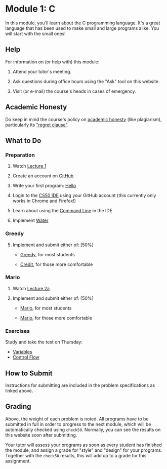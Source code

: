# Module 1: C

In this module, you'll learn about the C programming language. It's a great language that has been used to make small and large programs alike. You will start with the small ones!


## Help

For information on (or help with) this module:

1. Attend your tutor's meeting.

2. Ask questions during office hours using the "Ask" tool on this website.

3. Visit (or e-mail) the course's heads in cases of emergency.


## Academic Honesty

Do keep in mind the course's policy on [academic honesty](/syllabus#academic_honesty) (like plagiarism), particularly its ["regret clause"](/syllabus#regret).


## What to Do

### Preparation

1. Watch [Lecture 1](/lectures/lecture-1)

1. Create an account on [GitHub](https://github.com/join)

2. Write your first program: [Hello](https://lab.cs50.io/cs50/labs/2019/x/hello/)

3. Login to the [CS50 IDE](https://ide.cs50.io/) using your GitHub account (this currently only works in Chrome and Firefox!)

4. Learn about using the [Command Line](https://www.youtube.com/embed/BnJ013X02b8?autoplay=1&rel=0) in the IDE

3. Implement [Water](/problems/water)

### Greedy

5. Implement and submit either of: [50%]

    - [Greedy](/problems/greedy), for most students

    - [Credit](/problems/credit), for those more comfortable

### Mario

1. Watch [Lecture 2a](/lectures/lecture-2a)

4. Implement and submit either of: [50%]

    - [Mario](/problems/mario-less), for most students

    - [Mario](/problems/mario-more), for those more comfortable

### Exercises

Study and take the test on Thursday:

- [Variables](/exercises/variables)
- [Control Flow](/exercises/control-flow)


## How to Submit

Instructions for submitting are included in the problem specifications as linked above.


## Grading

Above, the weight of each problem is noted. All programs have to be submitted in full in order to progress to the next module, which will be automatically checked using `check50`. Normally, you can see the results on this website soon after submitting.

Your tutor will assess your programs as soon as every student has finished the module, and assign a grade for "style" and "design" for your programs. Together with the `check50` results, this will add up to a grade for this assignment.
